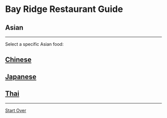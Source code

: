 # Bay Ridge Restaurant Guide
## Asian
---
Select a specific Asian food:
## [Chinese](https://www.joeshanghairestaurants.com/chinatown.html)
## [Japanese](https://www.rakuzennyc.com/)
## [Thai](https://maithainytogo.com/)
---
[Start Over](../home.md)